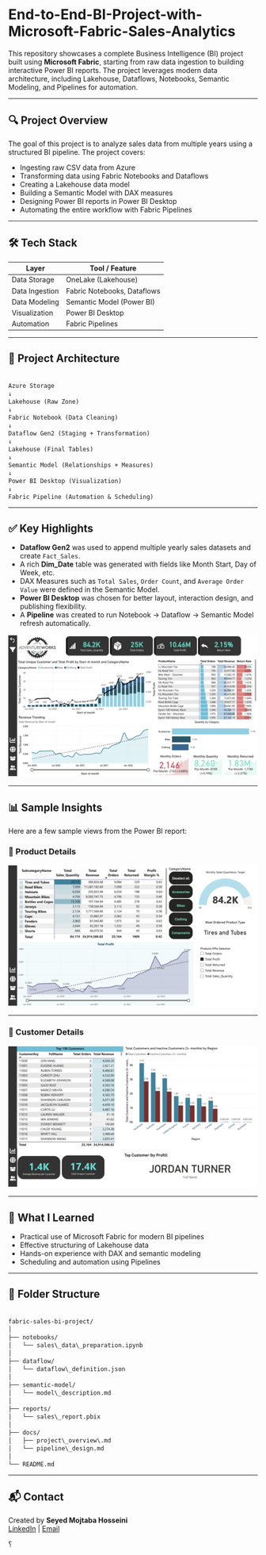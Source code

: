 
# End-to-End-BI-Project-with-Microsoft-Fabric-Sales-Analytics

This repository showcases a complete Business Intelligence (BI) project built using **Microsoft Fabric**, starting from raw data ingestion to building interactive Power BI reports. The project leverages modern data architecture, including Lakehouse, Dataflows, Notebooks, Semantic Modeling, and Pipelines for automation.

---

## 🔍 Project Overview

The goal of this project is to analyze sales data from multiple years using a structured BI pipeline. The project covers:

- Ingesting raw CSV data from Azure
- Transforming data using Fabric Notebooks and Dataflows
- Creating a Lakehouse data model
- Building a Semantic Model with DAX measures
- Designing Power BI reports in Power BI Desktop
- Automating the entire workflow with Fabric Pipelines

---

## 🛠️ Tech Stack

| Layer              | Tool / Feature                 |
|--------------------|-------------------------------|
| Data Storage       | OneLake (Lakehouse)           |
| Data Ingestion     | Fabric Notebooks, Dataflows   |
| Data Modeling      | Semantic Model (Power BI)     |
| Visualization      | Power BI Desktop              |
| Automation         | Fabric Pipelines              |

---

## 🧩 Project Architecture

```

Azure Storage
↓
Lakehouse (Raw Zone)
↓
Fabric Notebook (Data Cleaning)
↓
Dataflow Gen2 (Staging + Transformation)
↓
Lakehouse (Final Tables)
↓
Semantic Model (Relationships + Measures)
↓
Power BI Desktop (Visualization)
↓
Fabric Pipeline (Automation & Scheduling)

```

---

## ✅ Key Highlights

- **Dataflow Gen2** was used to append multiple yearly sales datasets and create `Fact_Sales`.
- A rich **Dim_Date** table was generated with fields like Month Start, Day of Week, etc.
- DAX Measures such as `Total Sales`, `Order Count`, and `Average Order Value` were defined in the Semantic Model.
- **Power BI Desktop** was chosen for better layout, interaction design, and publishing flexibility.
- A **Pipeline** was created to run Notebook → Dataflow → Semantic Model refresh automatically.

![EXEC Dashboard](./images/EXEC%20Dashboard.png)

---

## 📊 Sample Insights

Here are a few sample views from the Power BI report:

### 🔹 Product Details

![Products Details](./images/Products%20Details.png)

---

### 🔹 Customer Details

![Customers Details](./images/Customers%20Details.png)

---

## 🧠 What I Learned

- Practical use of Microsoft Fabric for modern BI pipelines  
- Effective structuring of Lakehouse data  
- Hands-on experience with DAX and semantic modeling  
- Scheduling and automation using Pipelines

---

## 📂 Folder Structure

```

fabric-sales-bi-project/
│
├── notebooks/
│   └── sales\_data\_preparation.ipynb
│
├── dataflow/
│   └── dataflow\_definition.json
│
├── semantic-model/
│   └── model\_description.md
│
├── reports/
│   └── sales\_report.pbix
│
├── docs/
│   ├── project\_overview\.md
│   └── pipeline\_design.md
│
└── README.md

```

---

## 📬 Contact

Created by **Seyed Mojtaba Hosseini**  
[LinkedIn](https://www.linkedin.com/in/mojtaba-hosseini-0b38318b/) | [Email](mailto:hosseiny.mj69@yahoo.com)

؟
